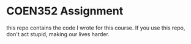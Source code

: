 # COEN352 Assignment
this repo contains the code I wrote for this course. If you use this repo, don't act stupid, making our lives harder.
